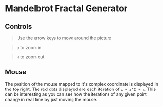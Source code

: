 # Mandelbrot Fractal Generator

## Controls

> Use the arrow keys to move around the picture

> `p` to zoom in

> `o` to zoom out

## Mouse

The position of the mouse mapped to it's complex coordinate is displayed in the top right. The red dots displayed are each iteration of `z = z^2 + c`. This can be interesting as you can see how the iterations of any given point change in real time by just moving the mouse.